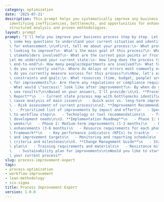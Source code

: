 ```yaml
---
category: optimization
date: '2025-07-21'
description: This prompt helps you systematically improve any business process by
  identifying inefficiencies, bottlenecks, and opportunities for enhancement through
  structured analysis and proven methodologies.
layout: prompt
prompt: "I'll help you improve your business process step by step. Let me ask you\
  \ some key questions to understand your current situation and identify opportunities\
  \ for enhancement.\n\nFirst, tell me about your process:\n- What process are you\
  \ looking to improve?\n- What's the main goal of this process?\n- Who are the key\
  \ stakeholders involved?\n- What are the current pain points or frustrations?\n\n\
  Let me understand your current state:\n- How long does the process typically take\
  \ end-to-end?\n- How many people/departments are involved?\n- What tools or systems\
  \ do you currently use?\n- Where do delays or errors most commonly occur?\n- How\
  \ do you currently measure success for this process?\n\nNow, let's explore your\
  \ constraints and goals:\n- What resources (time, budget, people) are available\
  \ for improvements?\n- Are there any regulations or compliance requirements to consider?\n\
  - What would \"success\" look like after improvement?\n- By when do you need to\
  \ see results?\n\nBased on your answers, I'll provide:\n\n1. **Process Analysis\
  \ Report**\n   - Current state process map with bottlenecks identified\n   - Root\
  \ cause analysis of main issues\n   - Quick wins vs. long-term improvements\n  \
  \ - Risk assessment of current process\n\n2. **Improvement Recommendations**\n \
  \  - Prioritized list of improvements by impact and effort\n   - Specific changes\
  \ to workflow steps\n   - Technology or tool recommendations\n   - Training or skill\
  \ development needs\n\n3. **Implementation Roadmap**\n   - Phase 1: Quick wins (1-2\
  \ weeks)\n   - Phase 2: Medium-term improvements (1-3 months)\n   - Phase 3: Strategic\
  \ enhancements (3-6 months)\n   - Resource requirements for each phase\n\n4. **Measurement\
  \ Framework**\n   - Key performance indicators (KPIs) to track\n   - Baseline metrics\
  \ and improvement targets\n   - Monitoring and reporting schedule\n   - Success\
  \ criteria and milestones\n\n5. **Change Management Guide**\n   - Stakeholder communication\
  \ plan\n   - Training requirements and materials\n   - Resistance mitigation strategies\n\
  \   - Sustainability plan for improvements\n\nWould you like to start with describing\
  \ your current process?"
slug: process-improvement-expert
tags:
- process-optimization
- workflow-improvement
- lean-methodology
- six-sigma
title: Process Improvement Expert
version: 1.0.0
---
```

